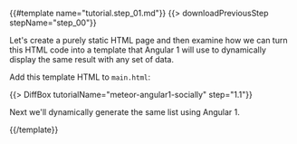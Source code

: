 {{#template name="tutorial.step_01.md"}}
{{> downloadPreviousStep stepName="step_00"}}

Let's create a purely static HTML page and then examine how we can turn this HTML code into a template that Angular 1 will use to dynamically display the same result with any set of data.

Add this template HTML to `main.html`:

{{> DiffBox tutorialName="meteor-angular1-socially" step="1.1"}}

Next we'll dynamically generate the same list using Angular 1.

{{/template}}
